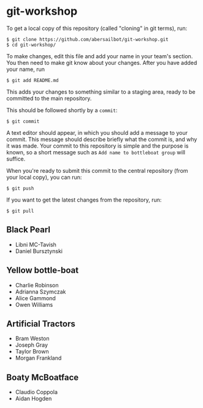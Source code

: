 git-workshop
============

To get a local copy of this repository (called "cloning" in git terms), run:

    $ git clone https://github.com/abersailbot/git-workshop.git
    $ cd git-workshop/

To make changes, edit this file and add your name in your team's section. You
then need to make git know about your changes. After you have added your name,
run

    $ git add README.md

This adds your changes to something similar to a staging area, ready to be
committed to the main repository.

This should be followed shortly by a `commit`:

    $ git commit

A text editor should appear, in which you should add a message to your commit.
This message should describe briefly what the commit is, and why it was made.
Your commit to this repository is simple and the purpose is known, so a short
message such as `Add name to bottleboat group` will suffice.

When you're ready to submit this commit to the central repository (from your
local copy), you can run:

    $ git push

If you want to get the latest changes from the repository, run:

    $ git pull

Black Pearl
---------------------------------------------
  - Libni MC-Tavish
  - Daniel Bursztynski


Yellow bottle-boat
---------------------------------------------
  - Charlie Robinson
  - Adrianna Szymczak
  - Alice Gammond
  - Owen Williams

Artificial Tractors
---------------------------------------------
  - Bram Weston
  - Joseph Gray
  - Taylor Brown
  - Morgan Frankland

Boaty McBoatface
---------------------------------------------
  - Claudio Coppola
  - Aidan Hogden
